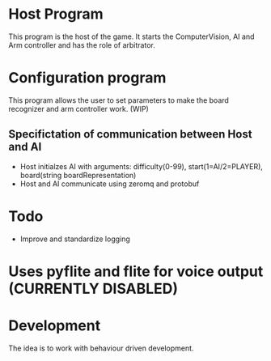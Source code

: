 # Host Program
This program is the host of the game.
It starts the ComputerVision, AI and Arm controller
and has the role of arbitrator.

# Configuration program
This program allows the user to set parameters
to make the board recognizer and arm controller work. (WIP)

## Specifictation of communication between Host and AI
* Host initialzes AI with arguments:
    difficulty(0-99),
    start(1=AI/2=PLAYER),
    board(string boardRepresentation)
* Host and AI communicate using zeromq and protobuf

# Todo
* Improve and standardize logging

# Uses pyflite and flite for voice output (CURRENTLY DISABLED)

# Development
The idea is to work with behaviour driven development.
